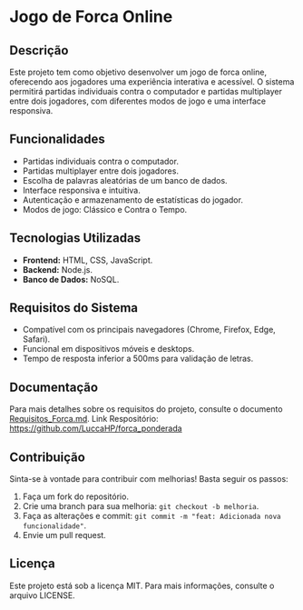 # Jogo de Forca Online

## Descrição
Este projeto tem como objetivo desenvolver um jogo de forca online, oferecendo aos jogadores uma experiência interativa e acessível. O sistema permitirá partidas individuais contra o computador e partidas multiplayer entre dois jogadores, com diferentes modos de jogo e uma interface responsiva.

## Funcionalidades
- Partidas individuais contra o computador.
- Partidas multiplayer entre dois jogadores.
- Escolha de palavras aleatórias de um banco de dados.
- Interface responsiva e intuitiva.
- Autenticação e armazenamento de estatísticas do jogador.
- Modos de jogo: Clássico e Contra o Tempo.

## Tecnologias Utilizadas
- **Frontend:** HTML, CSS, JavaScript.
- **Backend:** Node.js.
- **Banco de Dados:** NoSQL.

## Requisitos do Sistema
- Compatível com os principais navegadores (Chrome, Firefox, Edge, Safari).
- Funcional em dispositivos móveis e desktops.
- Tempo de resposta inferior a 500ms para validação de letras.

## Documentação
Para mais detalhes sobre os requisitos do projeto, consulte o documento [Requisitos_Forca.md](./Requisitos_Forca.md).
Link Respositório: https://github.com/LuccaHP/forca_ponderada

## Contribuição
Sinta-se à vontade para contribuir com melhorias! Basta seguir os passos:
1. Faça um fork do repositório.
2. Crie uma branch para sua melhoria: `git checkout -b melhoria`.
3. Faça as alterações e commit: `git commit -m "feat: Adicionada nova funcionalidade"`.
4. Envie um pull request.

## Licença
Este projeto está sob a licença MIT. Para mais informações, consulte o arquivo LICENSE.

